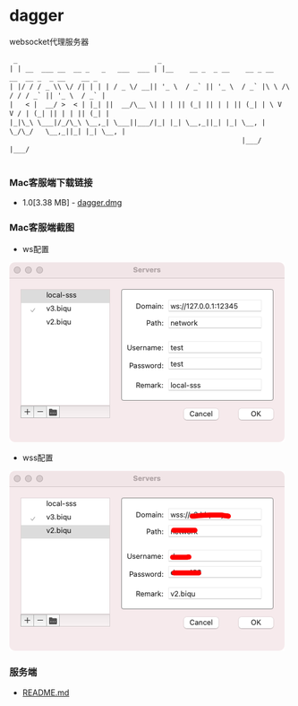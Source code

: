 # dagger
websocket代理服务器

```
 _                                   _                                                         
| | __  ___ __  __ _   _   ___  ___ | |__    __ _  _ __    __ _ __      __  __ _  _ __    __ _ 
| |/ / / _ \\ \/ /| | | | / _ \/ __|| '_ \  / _` || '_ \  / _` |\ \ /\ / / / _` || '_ \  / _` |
|   < |  __/ >  < | |_| ||  __/\__ \| | | || (_| || | | || (_| | \ V  V / | (_| || | | || (_| |
|_|\_\ \___|/_/\_\ \__,_| \___||___/|_| |_| \__,_||_| |_| \__, |  \_/\_/   \__,_||_| |_| \__, |
                                                          |___/                          |___/ 
                                                                                               

```

### Mac客服端下载链接
- 1.0[3.38 MB] - [dagger.dmg](https://github.com/midoks/dagger/releases/download/0.0.1/dagger.dmg)

### Mac客服端截图


- ws配置

[![ws](/screenshot/screenshot_local.png)](/screenshot/screenshot_local.png)

- wss配置

[![wss](/screenshot/screenshot_network.png)](/screenshot/screenshot_local.png)

### 服务端

- [README.md](/dagger-server/README.md)

